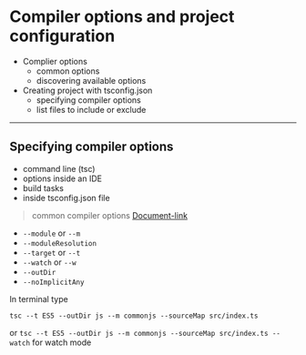 # Compiler options and project configuration

- Complier options
  - common options
  - discovering available options
- Creating project with tsconfig.json
  - specifying compiler options
  - list files to include or exclude

---

## Specifying compiler options

- command line (tsc)
- options inside an IDE
- build tasks
- inside tsconfig.json file

> common compiler options [Document-link](https://www.typescriptlang.org/docs/handbook/compiler-options.html)

- `--module` or `--m`
- `--moduleResolution`
- `--target` or `--t`
- `--watch` or `--w`
- `--outDir`
- `--noImplicitAny`

In terminal type

`tsc --t ES5 --outDir js --m commonjs --sourceMap src/index.ts`

or `tsc --t ES5 --outDir js --m commonjs --sourceMap src/index.ts --watch` for watch mode
